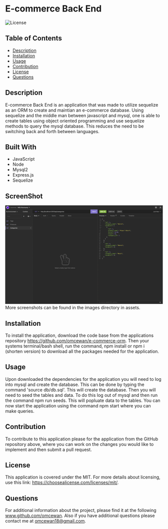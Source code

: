 # E-commerce Back End
![License](https://img.shields.io/badge/License-MIT-blue)

## Table of Contents
 * [Description](#Description)
 * [Installation](#Installation)
 * [Usage](#Usage)
 * [Contribution](#Contribution)
 * [License](#License)
 * [Questions](#Questions)

## Description
E-commerce Back End is an application that was made to utilize sequelize as an ORM to create and maintian an e-commerce database. Using sequelize and the middle man between javascript and mysql, one is able to create tables using object oriented programming and use sequelize methods to query the mysql database. This reduces the need to be switching back and forth between languages.

## Built With
 * JavaScript
 * Node
 * Mysql2
 * Express.js
 * Sequelize

## ScreenShot
![This is a screenshot](./assets/images/Screen%20Shot%202022-03-07%20at%205.55.07%20PM.png)
More screenshots can be found in the images directory in assets.

## Installation
To install the application, download the code base from the applications repository https://github.com/omcewan/e-commerce-orm. Then your systems terminal/bash shell, run the command, npm install or npm i (shorten version) to download all the packages needed for the application.

## Usage
Upon downloaded the dependencies for the application you will need to log into mysql and create the database. This can be done by typing the command 'source db/db.sql'. This will create the database. Then you will need to seed the tables and data. To do this log out of mysql and then run the command npm run seeds. This will popluate data to the tables. You can now start the application using the command npm start where you can make queries.

## Contribution
To contribute to this application please for the application from the GitHub repository above, where you can work on the changes you would like to implement and then submit a pull request. 


## License
This application is covered under the MIT.
For more details about licensing, use this link: https://choosealicense.com/licenses/mit/.

## Questions
For additional information about the project, please find it at the following www.github.com/omcewan.
Also if you have additional questions please contact me at omcewan18@gmail.com.

